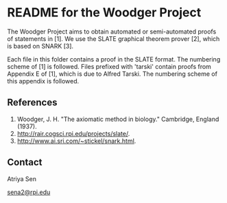 # README for the Woodger Project

The Woodger Project aims to obtain automated or semi-automated proofs of statements in [1]. We use the SLATE graphical theorem prover [2], which is based on SNARK [3].

Each file in this folder contains a proof in the SLATE format. The numbering scheme of [1] is followed. Files prefixed with 'tarski' contain proofs from Appendix E of [1], which is due to Alfred Tarski. The numbering scheme of this appendix is followed.

## References

1. Woodger, J. H. "The axiomatic method in biology." Cambridge, England (1937).
2. <http://rair.cogsci.rpi.edu/projects/slate/>.
3. <http://www.ai.sri.com/~stickel/snark.html>.

## Contact

Atriya Sen

<sena2@rpi.edu>
